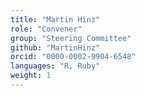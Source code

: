 ```yaml
---
title: "Martin Hinz"
role: "Convener"
group: "Steering Committee"
github: "MartinHinz"
orcid: "0000-0002-9904-6548"
languages: "R, Ruby"
weight: 1
---
```

